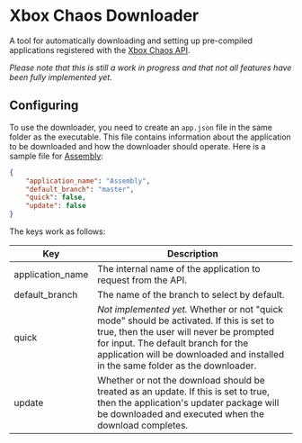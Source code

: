 Xbox Chaos Downloader
=====================

A tool for automatically downloading and setting up pre-compiled applications registered with the [Xbox Chaos API](https://github.com/XboxChaos/XboxChaosApi).

_Please note that this is still a work in progress and that not all features have been fully implemented yet._

Configuring
-----------

To use the downloader, you need to create an `app.json` file in the same folder as the executable. This file contains information about the application to be downloaded and how the downloader should operate. Here is a sample file for [Assembly](https://github.com/xboxchaos/assembly):
```json
{
	"application_name": "Assembly",
	"default_branch": "master",
	"quick": false,
	"update": false
}
```
The keys work as follows:

Key | Description
--- | -----------
application_name | The internal name of the application to request from the API.
default_branch | The name of the branch to select by default.
quick | _Not implemented yet._ Whether or not "quick mode" should be activated. If this is set to true, then the user will never be prompted for input. The default branch for the application will be downloaded and installed in the same folder as the downloader.
update | Whether or not the download should be treated as an update. If this is set to true, then the application's updater package will be downloaded and executed when the download completes.